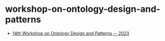 # workshop-on-ontology-design-and-patterns
* [14th Workshop on Ontology Design and Patterns -- 2023](./2023/index.html)